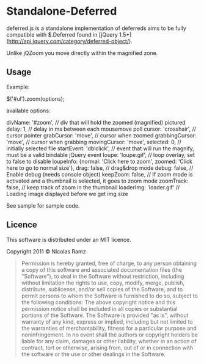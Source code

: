 Standalone-Deferred
===================

deferred.js is a standalone implementation of deferreds aims to be fully compatible with $.Deferred found in [jQuery 1.5+] (http://api.jquery.com/category/deferred-object/).

Unlike jQZoom you move directly within the magnified zone.

Usage
-----

Example:

$('#ul').zoom(options);

available options:

 divName:           '#zoom',        // div that will hold the zoomed (magnified) pictured
 delay:             1,              // delay in ms between each mousemove poll
 cursor:            'crosshair',    // cursor pointer
 grabCursor:        'move',    // cursor when zoomed
 grabbingCursor:    'move',         // cursor when grabbing
 movingCursor:      'move',
 selected:          0,              // initially selected file
 startEvent:        'dblclick',     // event that will run the magnify, must be a valid bindable jQuery event
 loupe:             'loupe.gif',    // loop overlay, set to false to disable
 loupeInfo:         {normal: 'Click here to zoom', zoomed: 'Click here to go to normal size'},
 drag:              false,          // drag&drop mode
 debug:             false,          // Enable debug (needs console object)
 keepZoom:          false,          // If zoom mode is activated and a thumbnail is selected, it goes to zoom mode
 zoomTrack:         false,          // keep track of zoom in the thumbnail
 loaderImg:         'loader.gif'    // Loading image displayed before we get img size

See sample for sample code.

Licence
-------

This software is distributed under an MIT licence.

Copyright 2011 © Nicolas Ramz

> Permission is hereby granted, free of charge, to any person obtaining a copy of this software
> and associated documentation files (the "Software"), to deal in the Software without
> restriction, including without limitation the rights to use, copy, modify, merge, publish,
> distribute, sublicense, and/or sell copies of the Software, and to permit persons to whom the
> Software is furnished to do so, subject to the following conditions:
> The above copyright notice and this permission notice shall be included in all copies or
> substantial portions of the Software.
> The Software is provided "as is", without warranty of any kind, express or implied, including
> but not limited to the warranties of merchantability, fitness for a particular purpose and
> noninfringement. In no event shall the authors or copyright holders be liable for any claim,
> damages or other liability, whether in an action of contract, tort or otherwise, arising from,
> out of or in connection with the software or the use or other dealings in the Software.